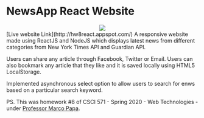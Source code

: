 # NewsApp React Website
<div align="center"><img src="https://i.imgur.com/9c2ZSGX.png"/></div>
[Live website Link](http://hw8react.appspot.com/)
A responsive website made using ReactJS and NodeJS which displays latest news from different categories from New York Times API and Guardian API.

Users can share any article through Facebook, Twitter or Email. Users can also bookmark any article that they like and it is saved locally using HTML5 LocalStorage.

Implemented asynchronous select option to allow users to search for enws based on a particular search keyword.

PS. This was homework #8 of CSCI 571 - Spring 2020 - Web Technologies - under [Professor Marco Papa](https://viterbi.usc.edu/directory/faculty/Papa/Marco).